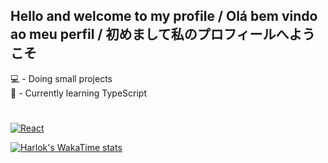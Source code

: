 ## Hello and welcome to my profile / Olá bem vindo ao meu perfil / 初めまして私のプロフィールへようこそ

  💻 - Doing small projects <br>
  🌱 - Currently learning TypeScript <br>

<h1></h1>

[![React](https://img.shields.io/badge/React-20232A?style=for-the-badge&logo=react&logoColor=61DAFB)](https://react.dev)

[![Harlok's WakaTime stats](https://github-readme-stats.vercel.app/api/wakatime?username=@gabrielregis3&theme=synthwave)](https://github.com/anuraghazra/github-readme-stats)

